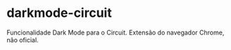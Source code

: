 # darkmode-circuit
Funcionalidade Dark Mode para o Circuit. Extensão do navegador Chrome, não oficial.

